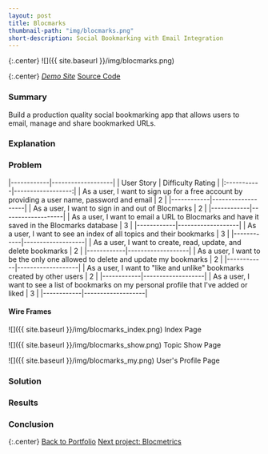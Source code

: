 ```yaml
---
layout: post
title: Blocmarks
thumbnail-path: "img/blocmarks.png"
short-description: Social Bookmarking with Email Integration
---
```


{:.center}
![]({{ site.baseurl }}/img/blocmarks.png)

{:.center}
<a class="button" href="http://blocmarks-noel123iamme.heroku.com" target="_blank"><i class="fa fa-cloud"> Demo Site</i></a> <a class="button" href="https://github.com/{{ site.theme.github }}/blocmarks" target="_blank"><i class="fa fa-fw fa-github"></i> Source Code</a>

### Summary

Build a production quality social bookmarking app that allows users to email, manage and share bookmarked URLs.

### Explanation



### Problem

|------------|-------------------|
| User Story | Difficulty Rating |
|:-----------|------------------:|
| As a user, I want to sign up for a free account by providing a user name, password and email | 2 |
|------------|-------------------|
| As a user, I want to sign in and out of Blocmarks | 2 |
|------------|-------------------|
| As a user, I want to email a URL to Blocmarks and have it saved in the Blocmarks database | 3 |
|------------|-------------------|
| As a user, I want to see an index of all topics and their bookmarks | 3 |
|------------|-------------------|
| As a user, I want to create, read, update, and delete bookmarks | 2 |
|------------|-------------------|
| As a user, I want to be the only one allowed to delete and update my bookmarks | 2 |
|------------|-------------------|
| As a user, I want to "like and unlike" bookmarks created by other users | 2 |
|------------|-------------------|
| As a user, I want to see a list of bookmarks on my personal profile that I've added or liked | 3 |
|------------|-------------------|

#### Wire Frames

![]({{ site.baseurl }}/img/blocmarks_index.png)
Index Page

![]({{ site.baseurl }}/img/blocmarks_show.png)
Topic Show Page

![]({{ site.baseurl }}/img/blocmarks_my.png)
User's Profile Page


### Solution



### Results



### Conclusion


{:.center}
<a class="button" href="{{ site.baseurl }}/4_portfolio.html"><i class="fa fa-hand-o-left"></i> Back to Portfolio</a>   <a class="button" href="{{ site.baseurl }}/portfolio/6_blocmetrics/">Next project: Blocmetrics <i class="fa fa-hand-o-right"></i></a>

